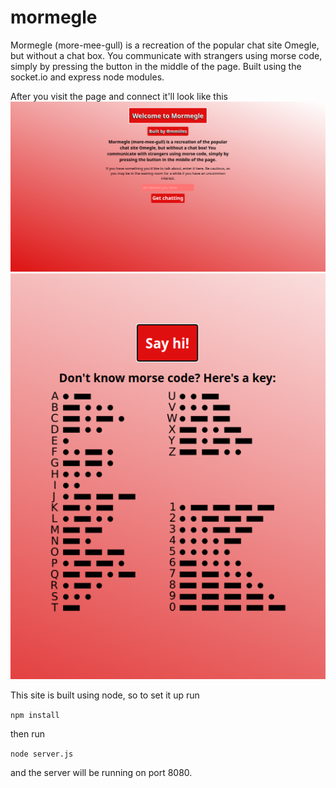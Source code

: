 # mormegle
Mormegle (more-mee-gull) is a recreation of the popular chat site Omegle, but without a chat box. You communicate with strangers using morse code, simply by pressing the button in the middle of the page. Built using the socket.io and express node modules.

After you visit the page and connect it'll look like this
![main-page](https://raw.githubusercontent.com/milesconrad/mormegle/main/images/mainpage.png)
![connected](https://raw.githubusercontent.com/milesconrad/mormegle/main/images/connected.png)

This site is built using node, so to set it up run

```npm install```

then run

```node server.js```

and the server will be running on port 8080.
